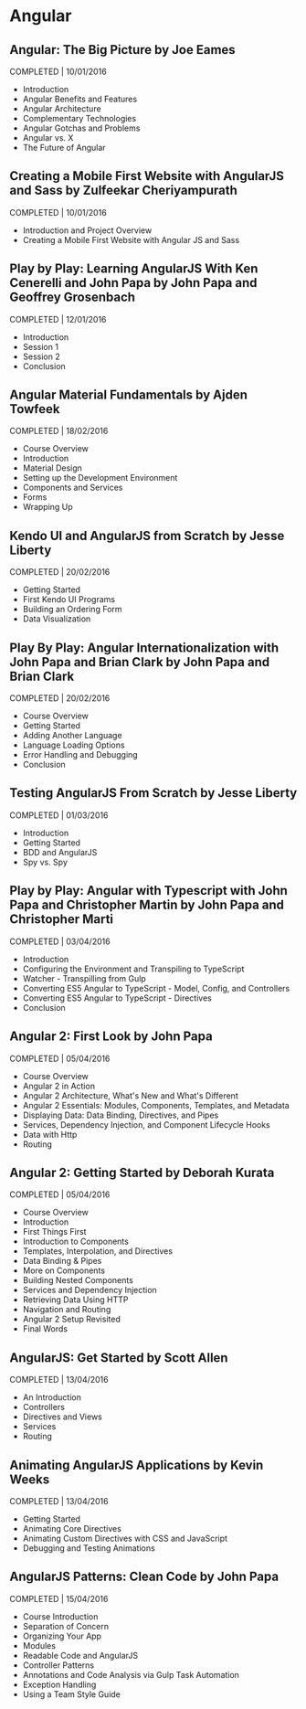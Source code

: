 # Angular

## Angular: The Big Picture by Joe Eames
COMPLETED | 10/01/2016

- Introduction
- Angular Benefits and Features
- Angular Architecture
- Complementary Technologies
- Angular Gotchas and Problems
- Angular vs. X
- The Future of Angular

## Creating a Mobile First Website with AngularJS and Sass by Zulfeekar Cheriyampurath
COMPLETED | 10/01/2016

- Introduction and Project Overview
- Creating a Mobile First Website with Angular JS and Sass

## Play by Play: Learning AngularJS With Ken Cenerelli and John Papa by John Papa and Geoffrey Grosenbach
COMPLETED | 12/01/2016

- Introduction
- Session 1
- Session 2
- Conclusion

## Angular Material Fundamentals by Ajden Towfeek
COMPLETED | 18/02/2016

- Course Overview
- Introduction
- Material Design
- Setting up the Development Environment
- Components and Services
- Forms
- Wrapping Up

## Kendo UI and AngularJS from Scratch by Jesse Liberty
COMPLETED | 20/02/2016

- Getting Started
- First Kendo UI Programs
- Building an Ordering Form
- Data Visualization

## Play By Play: Angular Internationalization with John Papa and Brian Clark by John Papa and Brian Clark
COMPLETED | 20/02/2016

- Course Overview
- Getting Started
- Adding Another Language
- Language Loading Options
- Error Handling and Debugging
- Conclusion

## Testing AngularJS From Scratch by Jesse Liberty
COMPLETED | 01/03/2016

- Introduction
- Getting Started
- BDD and AngularJS
- Spy vs. Spy

## Play by Play: Angular with Typescript with John Papa and Christopher Martin by John Papa and Christopher Marti
COMPLETED | 03/04/2016

- Introduction
- Configuring the Environment and Transpiling to TypeScript
- Watcher - Transpilling from Gulp
- Converting ES5 Angular to TypeScript - Model, Config, and Controllers
- Converting ES5 Angular to TypeScript - Directives
- Conclusion

## Angular 2: First Look by John Papa
COMPLETED | 05/04/2016

- Course Overview
- Angular 2 in Action
- Angular 2 Architecture, What's New and What's Different
- Angular 2 Essentials: Modules, Components, Templates, and Metadata
- Displaying Data: Data Binding, Directives, and Pipes
- Services, Dependency Injection, and Component Lifecycle Hooks
- Data with Http
- Routing

## Angular 2: Getting Started by Deborah Kurata
COMPLETED | 05/04/2016

- Course Overview
- Introduction
- First Things First
- Introduction to Components
- Templates, Interpolation, and Directives
- Data Binding & Pipes
- More on Components
- Building Nested Components
- Services and Dependency Injection
- Retrieving Data Using HTTP
- Navigation and Routing
- Angular 2 Setup Revisited
- Final Words

## AngularJS: Get Started by Scott Allen
COMPLETED | 13/04/2016

- An Introduction
- Controllers
- Directives and Views
- Services
- Routing

## Animating AngularJS Applications by Kevin Weeks
COMPLETED | 13/04/2016

- Getting Started
- Animating Core Directives
- Animating Custom Directives with CSS and JavaScript
- Debugging and Testing Animations

## AngularJS Patterns: Clean Code by John Papa
COMPLETED | 15/04/2016

- Course Introduction
- Separation of Concern
- Organizing Your App
- Modules
- Readable Code and AngularJS
- Controller Patterns
- Annotations and Code Analysis via Gulp Task Automation
- Exception Handling
- Using a Team Style Guide
